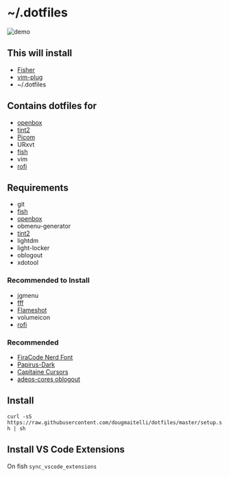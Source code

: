 # ~/.dotfiles

![demo](https://i.redd.it/qmogiazm88821.png)

## This will install
- [Fisher](https://github.com/jorgebucaran/fisher)
- [vim-plug](https://github.com/junegunn/vim-plug)
- ~/.dotfiles

## Contains dotfiles for
- [openbox](https://github.com/danakj/openbox)
- [tint2](https://gitlab.com/o9000/tint2)
- [Picom](https://github.com/yshui/picom)
- URxvt
- [fish](https://github.com/fish-shell/fish-shell)
- vim
- [rofi](https://github.com/davatorium/rofi)

## Requirements
- git
- [fish](https://github.com/fish-shell/fish-shell)
- [openbox](https://github.com/danakj/openbox)
- obmenu-generator
- [tint2](https://gitlab.com/o9000/tint2)
- lightdm
- light-locker
- oblogout
- xdotool

### Recommended to Install
- jgmenu
- [fff](https://github.com/dylanaraps/fff)
- [Flameshot](https://github.com/lupoDharkael/flameshot)
- volumeicon
- [rofi](https://github.com/davatorium/rofi)

### Recommended
- [FiraCode Nerd Font](https://github.com/ryanoasis/nerd-fonts/tree/master/patched-fonts/FiraCode/Regular/complete)
- [Papirus-Dark](https://github.com/PapirusDevelopmentTeam/papirus-icon-theme/tree/master/Papirus-Dark)
- [Capitaine Cursors](https://github.com/keeferrourke/capitaine-cursors)
- [adeos-cores oblogout](https://github.com/arcolinux/arcolinux-oblogout-themes/tree/master/usr/share/themes/adeos-cores/oblogout)

## Install
`curl -sS https://raw.githubusercontent.com/dougmaitelli/dotfiles/master/setup.sh | sh`

## Install VS Code Extensions
On fish `sync_vscode_extensions`
